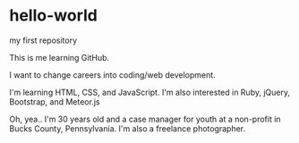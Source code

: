 # hello-world
my first repository

This is me learning GitHub.

I want to change careers into coding/web development.

I'm learning HTML, CSS, and JavaScript. I'm also interested in Ruby, jQuery, Bootstrap, and Meteor.js
  
Oh, yea.. I'm 30 years old and a case manager for youth at a non-profit in Bucks County, Pennsylvania. I'm also a freelance photographer.
